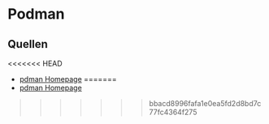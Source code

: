 # Podman

## Quellen

<<<<<<< HEAD
* [pdman Homepage](https://podman.io/)
=======
* [pdman Homepage](https://podman.io/)
>>>>>>> bbacd8996fafa1e0ea5fd2d8bd7c77fc4364f275
